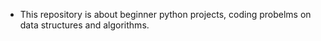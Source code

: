 * This repository is about beginner python projects, coding probelms on data structures and algorithms.